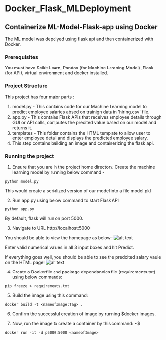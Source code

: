 # Docker_Flask_MLDeployment

## Containerize ML-Model-Flask-app using Docker
The ML model was depolyed using flask api and then containerized with Docker.

### Prerequisites
You must have Scikit Learn, Pandas (for Machine Leraning Model) ,Flask (for API), virtual environment and docker installed.

### Project Structure
This project has four major parts :
1. model.py - This contains code for our Machine Learning model to predict employee salaries absed on trainign data in 'hiring.csv' file.
2. app.py - This contains Flask APIs that receives employee details through GUI or API calls, computes the precited value based on our model and returns it.
3. templates - This folder contains the HTML template to allow user to enter employee detail and displays the predicted employee salary.
4. This step contains building an image and containerizing the flask api. 


### Running the project
1. Ensure that you are in the project home directory. Create the machine learning model by running below command -
```
python model.py
```
This would create a serialized version of our model into a file model.pkl

2. Run app.py using below command to start Flask API
```
python app.py
```
By default, flask will run on port 5000.

3. Navigate to URL http://localhost:5000

You should be able to view the homepage as below :
![alt text](http://www.thepythonblog.com/wp-content/uploads/2019/02/Homepage.png)

Enter valid numerical values in all 3 input boxes and hit Predict.

If everything goes well, you should  be able to see the predcited salary vaule on the HTML page!
![alt text](http://www.thepythonblog.com/wp-content/uploads/2019/02/Result.png)

4. Create a Dockerfile and package dependancies file (requirements.txt) using below commands:
```
pip freeze > requirements.txt

```

5. Build the image using this command:  
```
docker build -t <nameofImage:Tag> . 
```
6. Confirm the successful creation of image by running $docker images.

7. Now, run the image to create a container by this command: ~$ 
 ```
docker run -it -d p5000:5000 <nameofImage> 
``` 
